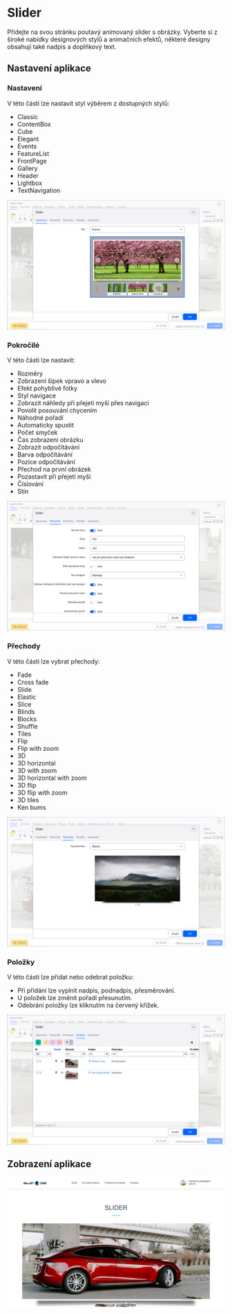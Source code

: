 # Slider

Přidejte na svou stránku poutavý animovaný slider s obrázky. Vyberte si z široké nabídky designových stylů a animačních efektů, některé designy obsahují také nadpis a doplňkový text.

## Nastavení aplikace

### Nastavení

V této části lze nastavit styl výběrem z dostupných stylů:
- Classic
- ContentBox
- Cube
- Elegant
- Events
- FeatureList
- FrontPage
- Gallery
- Header
- Lightbox
- TextNavigation

![](editor-settings.png)

### Pokročilé

V této části lze nastavit:
- Rozměry
- Zobrazení šipek vpravo a vlevo
- Efekt pohyblivé fotky
- Styl navigace
- Zobrazit náhledy při přejetí myší přes navigaci
- Povolit posouvání chycením
- Náhodné pořadí
- Automaticky spustit
- Počet smyček
- Čas zobrazení obrázku
- Zobrazit odpočítávání
- Barva odpočítávání
- Pozice odpočítávání
- Přechod na první obrázek
- Pozastavit při přejetí myší
- Číslování
- Stín

![](editor-advanced.png)

### Přechody

V této části lze vybrat přechody:
- Fade
- Cross fade
- Slide
- Elastic
- Slice
- Blinds
- Blocks
- Shuffle
- Tiles
- Flip
- Flip with zoom
- 3D
- 3D horizontal
- 3D with zoom
- 3D horizontal with zoom
- 3D flip
- 3D flip with zoom
- 3D tiles
- Ken bums

![](editor-transitions.png)

### Položky

V této části lze přidat nebo odebrat položku:
- Při přidání lze vyplnit nadpis, podnadpis, přesměrování.
- U položek lze změnit pořadí přesunutím.
- Odebrání položky lze kliknutím na červený křížek.

![](editor-items.png)

## Zobrazení aplikace

![](slider.png)

